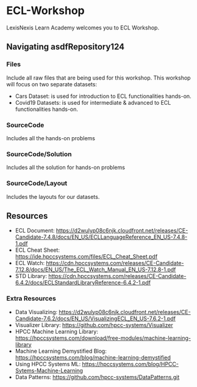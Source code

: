 # ECL-Workshop

LexisNexis Learn Academy welcomes you to ECL Workshop.
## Navigating asdfRepository124

### Files
Include all raw files that are being used for this workshop. This workshop will focus on two separate datasets:
- Cars Dataset: is used for introduction to ECL functionalities hands-on.
- Covid19 Datasets: is used for intermediate & advanced to ECL functionalities hands-on.

### SourceCode
Includes all the hands-on problems

### SourceCode/Solution
Includes all the solution for hands-on problems

### SourceCode/Layout
Includes the layouts for our datasets. 

## Resources
- ECL Document: https://d2wulyp08c6njk.cloudfront.net/releases/CE-Candidate-7.4.8/docs/EN_US/ECLLanguageReference_EN_US-7.4.8-1.pdf
- ECL Cheat Sheet: https://ide.hpccsystems.com/files/ECL_Cheat_Sheet.pdf
- ECL Watch: https://cdn.hpccsystems.com/releases/CE-Candidate-7.12.8/docs/EN_US/The_ECL_Watch_Manual_EN_US-7.12.8-1.pdf
- STD Library: https://cdn.hpccsystems.com/releases/CE-Candidate-6.4.2/docs/ECLStandardLibraryReference-6.4.2-1.pdf

### Extra Resources

- Data Visualizing: https://d2wulyp08c6njk.cloudfront.net/releases/CE-Candidate-7.6.2/docs/EN_US/VisualizingECL_EN_US-7.6.2-1.pdf
- Visualizer Library: https://github.com/hpcc-systems/Visualizer
- HPCC Machine Learning Library: https://hpccsystems.com/download/free-modules/machine-learning-library
- Machine Learning Demystified Blog: https://hpccsystems.com/blog/machine-learning-demystified
- Using HPCC Systems ML: https://hpccsystems.com/blog/HPCC-Sytems-Machine-Learning
- Data Patterns: https://github.com/hpcc-systems/DataPatterns.git







